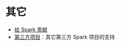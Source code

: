# 其它

*   [给 Spark 贡献](http://spark.apache.org/contributing.html)
*   [第三方项目](http://spark.apache.org/third-party-projects.html)：其它第三方 Spark 项目的支持